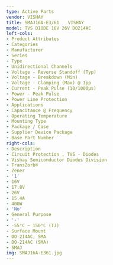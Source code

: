 ```yaml
---
type: Active Parts
vendor: VISHAY
title: SMAJ16A-E3/61　　VISHAY
model: TVS DIODE 16V 26V DO214AC
left-cols:
- Product Attributes
- Categories
- Manufacturer
- Series
- Type
- Unidirectional Channels
- Voltage - Reverse Standoff (Typ)
- Voltage - Breakdown (Min)
- Voltage - Clamping (Max) @ Ipp
- Current - Peak Pulse (10/1000µs)
- Power - Peak Pulse
- Power Line Protection
- Applications
- Capacitance @ Frequency
- Operating Temperature
- Mounting Type
- Package / Case
- Supplier Device Package
- Base Part Number
right-cols:
- Description
- Circuit Protection , TVS - Diodes
- Vishay Semiconductor Diodes Division
- TransZorb®
- Zener
- '1'
- 16V
- 17.8V
- 26V
- 15.4A
- 400W
- 'No'
- General Purpose
- '-'
- -55°C ~ 150°C (TJ)
- Surface Mount
- DO-214AC, SMA
- DO-214AC (SMA)
- SMAJ
img: SMAJ16A-E361.jpg
---
```

